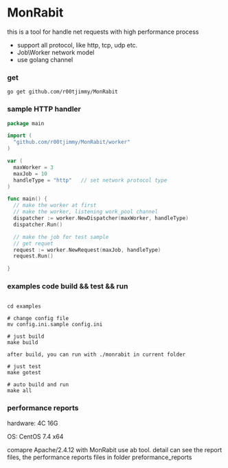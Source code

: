 MonRabit
============================

this is a tool for handle net requests with high performance process

- support all protocol, like http, tcp, udp etc.
- Job\Worker network model
- use golang channel


### get

```
go get github.com/r00tjimmy/MonRabit

```


### sample HTTP handler

```go
package main

import (
  "github.com/r00tjimmy/MonRabit/worker"
)

var (
  maxWorker = 3
  maxJob = 10
  handleType = "http"   // set network protocol type
)

func main() {
  // make the worker at first
  // make the worker, listening work_pool channel
  dispatcher := worker.NewDispatcher(maxWorker, handleType)
  dispatcher.Run()

  // make the job for test sample
  // get requet
  request := worker.NewRequest(maxJob, handleType)
  request.Run()

}

```


### examples code build && test && run


```shell

cd examples

# change config file
mv config.ini.sample config.ini

# just build
make build

after build, you can run with ./monrabit in current folder

# just test
make gotest

# auto build and run 
make all

```


### performance reports

hardware:        4C 16G

OS:                    CentOS 7.4 x64

comapre  Apache/2.4.12 with  MonRabit  use ab tool. detail can see the report files, the performance reports files in folder preformance_reports





